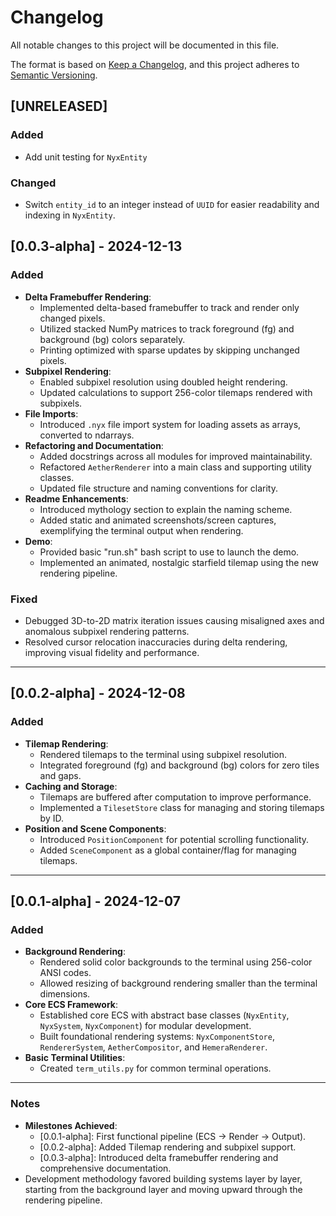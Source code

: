 # Changelog
All notable changes to this project will be documented in this file.

The format is based on [Keep a Changelog](https://keepachangelog.com), 
and this project adheres to [Semantic Versioning](https://semver.org).

## [UNRELEASED]
### Added
- Add unit testing for `NyxEntity`
### Changed
- Switch `entity_id` to an integer instead of `UUID` for easier readability and indexing in `NyxEntity`.

## [0.0.3-alpha] - 2024-12-13
### Added
- **Delta Framebuffer Rendering**:
  - Implemented delta-based framebuffer to track and render only changed pixels.
  - Utilized stacked NumPy matrices to track foreground (fg) and background (bg) colors separately.
  - Printing optimized with sparse updates by skipping unchanged pixels.
- **Subpixel Rendering**:
  - Enabled subpixel resolution using doubled height rendering.
  - Updated calculations to support 256-color tilemaps rendered with subpixels.
- **File Imports**:
  - Introduced `.nyx` file import system for loading assets as arrays, converted to ndarrays.
- **Refactoring and Documentation**:
  - Added docstrings across all modules for improved maintainability.
  - Refactored `AetherRenderer` into a main class and supporting utility classes.
  - Updated file structure and naming conventions for clarity.
- **Readme Enhancements**:
  - Introduced mythology section to explain the naming scheme.
  - Added static and animated screenshots/screen captures, exemplifying the terminal output when rendering.
- **Demo**:
  - Provided basic "run.sh" bash script to use to launch the demo.
  - Implemented an animated, nostalgic starfield tilemap using the new rendering pipeline.

### Fixed
- Debugged 3D-to-2D matrix iteration issues causing misaligned axes and anomalous subpixel rendering patterns.
- Resolved cursor relocation inaccuracies during delta rendering, improving visual fidelity and performance.

---

## [0.0.2-alpha] - 2024-12-08
### Added
- **Tilemap Rendering**:
  - Rendered tilemaps to the terminal using subpixel resolution.
  - Integrated foreground (fg) and background (bg) colors for zero tiles and gaps.
- **Caching and Storage**:
  - Tilemaps are buffered after computation to improve performance.
  - Implemented a `TilesetStore` class for managing and storing tilemaps by ID.
- **Position and Scene Components**:
  - Introduced `PositionComponent` for potential scrolling functionality.
  - Added `SceneComponent` as a global container/flag for managing tilemaps.

---

## [0.0.1-alpha] - 2024-12-07
### Added
- **Background Rendering**:
  - Rendered solid color backgrounds to the terminal using 256-color ANSI codes.
  - Allowed resizing of background rendering smaller than the terminal dimensions.
- **Core ECS Framework**:
  - Established core ECS with abstract base classes (`NyxEntity`, `NyxSystem`, `NyxComponent`) for modular development.
  - Built foundational rendering systems: `NyxComponentStore`, `RendererSystem`, `AetherCompositor`, and `HemeraRenderer`.
- **Basic Terminal Utilities**:
  - Created `term_utils.py` for common terminal operations.

---

### Notes
- **Milestones Achieved**:
  - [0.0.1-alpha]: First functional pipeline (ECS → Render → Output).
  - [0.0.2-alpha]: Added Tilemap rendering and subpixel support.
  - [0.0.3-alpha]: Introduced delta framebuffer rendering and comprehensive documentation.
- Development methodology favored building systems layer by layer, starting from the background layer and moving upward through the rendering pipeline.
